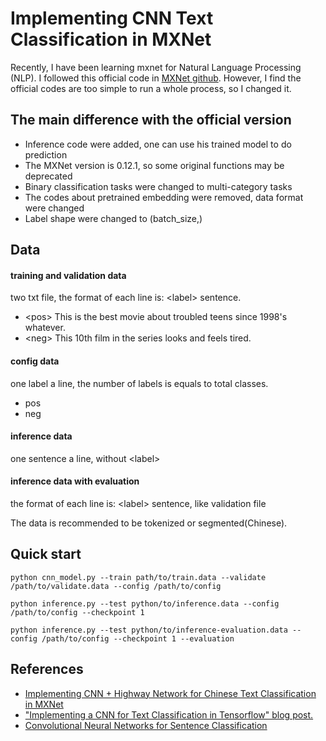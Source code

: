 Implementing  CNN Text Classification in MXNet
============

Recently, I have been learning mxnet for Natural Language Processing (NLP). I followed this official code in [MXNet github](https://github.com/apache/incubator-mxnet/tree/master/example/cnn_chinese_text_classification).
However, I find the official codes are too simple to run a whole process, so I changed it.

## The main difference with the official version
- Inference code were added, one can use his trained model to do prediction
- The MXNet version is 0.12.1, so some original functions may be deprecated
- Binary classification tasks were changed to multi-category tasks
- The codes about pretrained embedding were removed, data format were changed
- Label shape were changed to (batch_size,)

## Data
#### training and validation data
two txt file, the format of each line is: \<label> sentence.

- \<pos> This is the best movie about troubled teens since 1998's whatever.
- \<neg> This 10th film in the series looks and feels tired.

#### config data
one label a line, the number of labels is equals to total classes.
- pos
- neg

#### inference data
one sentence a line, without \<label>

#### inference data with evaluation
the format of each line is: \<label> sentence, like validation file

The data is recommended to be tokenized or segmented(Chinese).

## Quick start
``python cnn_model.py --train path/to/train.data --validate /path/to/validate.data --config /path/to/config``

``python inference.py --test python/to/inference.data --config /path/to/config --checkpoint 1``

``python inference.py --test python/to/inference-evaluation.data --config /path/to/config --checkpoint 1 --evaluation``

## References
- [Implementing CNN + Highway Network for Chinese Text Classification in MXNet](https://github.com/apache/incubator-mxnet/tree/master/example/cnn_chinese_text_classification)
- ["Implementing a CNN for Text Classification in Tensorflow" blog post.](http://www.wildml.com/2015/12/implementing-a-cnn-for-text-classification-in-tensorflow/)
- [Convolutional Neural Networks for Sentence Classification](http://arxiv.org/abs/1408.5882)

